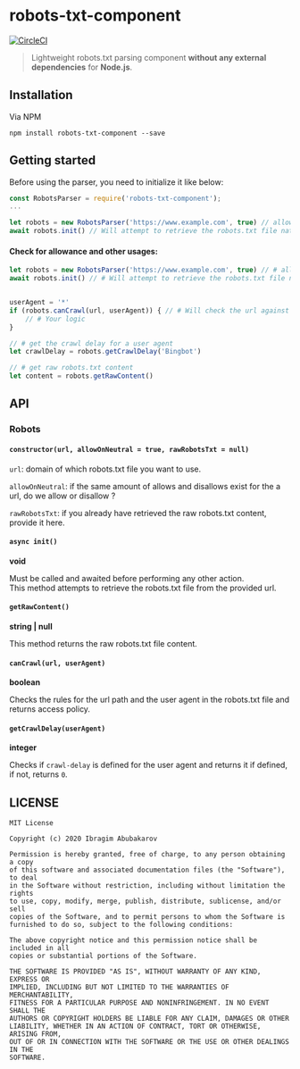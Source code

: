 robots-txt-component
====================
[![CircleCI](https://dl.circleci.com/status-badge/img/gh/ibra-akv/robots-txt-component/tree/master.svg?style=svg)](https://dl.circleci.com/status-badge/redirect/gh/ibra-akv/robots-txt-component/tree/master)

> Lightweight robots.txt parsing component **without any external dependencies** for **Node.js**.

Installation
------------
Via NPM

    npm install robots-txt-component --save


Getting started
---------------
Before using the parser, you need to initialize it like below:
```js
const RobotsParser = require('robots-txt-component');
...

let robots = new RobotsParser('https://www.example.com', true) // allowOnNeutral = true
await robots.init() // Will attempt to retrieve the robots.txt file natively and parse it.
```

#### Check for allowance and other usages:
```js
let robots = new RobotsParser('https://www.example.com', true) // # allowOnNeutral = true
await robots.init() // # Will attempt to retrieve the robots.txt file natively and parse it.


userAgent = '*'
if (robots.canCrawl(url, userAgent)) { // # Will check the url against all the rules found in robots.txt file
    // # Your logic
}

// # get the crawl delay for a user agent
let crawlDelay = robots.getCrawlDelay('Bingbot')

// # get raw robots.txt content
let content = robots.getRawContent()
```

API
---

### Robots 


#### `constructor(url, allowOnNeutral = true, rawRobotsTxt = null)`
`url`: domain of which robots.txt file you want to use.  

`allowOnNeutral`: if the same amount of allows and disallows exist for the a url, do we allow or disallow ?  

`rawRobotsTxt`: if you already have retrieved the raw robots.txt content, provide it here.


#### `async init()`
**void**

Must be called and awaited before performing any other action.  
This method attempts to retrieve the robots.txt file from the provided url.


#### `getRawContent()`
**string | null**

This method returns the raw robots.txt file content.


#### `canCrawl(url, userAgent)`
**boolean**

Checks the rules for the url path and the user agent in the robots.txt file and returns access policy.


#### `getCrawlDelay(userAgent)`
**integer**

Checks if `crawl-delay` is defined for the user agent and returns it if defined, if not, returns `0`.




LICENSE
-------

    MIT License
    
    Copyright (c) 2020 Ibragim Abubakarov
    
    Permission is hereby granted, free of charge, to any person obtaining a copy
    of this software and associated documentation files (the "Software"), to deal
    in the Software without restriction, including without limitation the rights
    to use, copy, modify, merge, publish, distribute, sublicense, and/or sell
    copies of the Software, and to permit persons to whom the Software is
    furnished to do so, subject to the following conditions:
    
    The above copyright notice and this permission notice shall be included in all
    copies or substantial portions of the Software.
    
    THE SOFTWARE IS PROVIDED "AS IS", WITHOUT WARRANTY OF ANY KIND, EXPRESS OR
    IMPLIED, INCLUDING BUT NOT LIMITED TO THE WARRANTIES OF MERCHANTABILITY,
    FITNESS FOR A PARTICULAR PURPOSE AND NONINFRINGEMENT. IN NO EVENT SHALL THE
    AUTHORS OR COPYRIGHT HOLDERS BE LIABLE FOR ANY CLAIM, DAMAGES OR OTHER
    LIABILITY, WHETHER IN AN ACTION OF CONTRACT, TORT OR OTHERWISE, ARISING FROM,
    OUT OF OR IN CONNECTION WITH THE SOFTWARE OR THE USE OR OTHER DEALINGS IN THE
    SOFTWARE.
